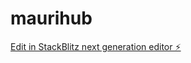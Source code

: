 # maurihub

[Edit in StackBlitz next generation editor ⚡️](https://stackblitz.com/~/github.com/ahmed-abdat/maurihub)